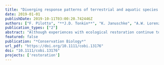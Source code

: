 ```yaml
---
title: "Diverging response patterns of terrestrial and aquatic species to hydromorphological restoration"
date: 2019-01-01
publishDate: 2019-10-11T03:00:20.742446Z
authors: ["F. Pilotto", "**J.D. Tonkin**", "K. Januschke", "A.W. Lorenz", "J. Jourdan", "A. Sundermann", "D. Hering", "S. Stoll", "P. Haase"]
publication_types: ["2"]
abstract: "Although experiences with ecological restoration continue to accumulate, the effectiveness of restoration for biota remains debated. We complemented a traditional taxonomic analysis approach with information on 56 species traits to uncover the responses of 3 aquatic (fish, macroinvertebrates, macrophytes) and 2 terrestrial (carabid beetles, floodplain vegetation) biotic groups to 43 hydromorphological river restoration projects in Germany. All taxonomic groups responded positively to restoration, as shown by increased taxonomic richness (10-164%) and trait diversity (habitat, dispersal and mobility, size, form, life history, and feeding groups) (15-120%). Responses, however, were stronger for terrestrial than aquatic biota, and, contrary to our expectation, taxonomic responses were stronger than those of traits. Nevertheless, trait analysis provided mechanistic insights into the drivers of community change following restoration. Trait analysis for terrestrial biota indicated restoration success was likely enhanced by lateral connectivity and reestablishment of dynamic processes in the floodplain. The weaker response of aquatic biota suggests recovery was hindered by the persistence of stressors in the aquatic environment, such as degraded water quality, dispersal constraints, and insufficient hydromorphological change. Therefore, river restoration requires combined local- and regional-scale approaches to maximize the response of both aquatic and terrestrial organisms. Due to the contrasting responses of aquatic and terrestrial biota, the planning and assessment of river restoration outcomes should consider effects on both components of riverine landscapes."
featured: false
publication: "*Conservation Biology*"
url_pdf: "https://doi.org/10.1111/cobi.13176"
doi: "10.1111/cobi.13176"
projects: ['restoration']
---
```


